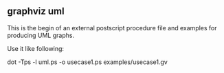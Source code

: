 graphviz uml
--------------

This is the begin of an external postscript procedure file and examples for
producing UML graphs.

Use it like following:

 dot -Tps -l uml.ps -o usecase1.ps examples/usecase1.gv
